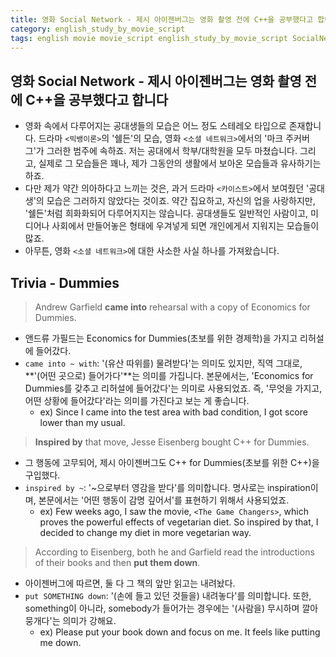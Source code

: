 ```yaml
---
title: 영화 Social Network - 제시 아이젠버그는 영화 촬영 전에 C++을 공부했다고 합니다.
category: english_study_by_movie_script
tags: english movie movie_script english_study_by_movie_script SocialNetwork
---
```


## 영화 Social Network - 제시 아이젠버그는 영화 촬영 전에 C++을 공부했다고 합니다

- 영화 속에서 다루어지는 공대생들의 모습은 어느 정도 스테레오 타입으로 존재합니다. 드라마 `<빅뱅이론>`의 '쉘든'의 모습, 영화 `<소셜 네트워크>`에서의 '마크 주커버그'가 그러한 범주에 속하죠. 저는 공대에서 학부/대학원을 모두 마쳤습니다. 그리고, 실제로 그 모습들은 꽤나, 제가 그동안의 생활에서 보아온 모습들과 유사하기는 하죠.
- 다만 제가 약간 의아하다고 느끼는 것은, 과거 드라마 `<카이스트>`에서 보여줬던 '공대생'의 모습은 그러하지 않았다는 것이죠. 약간 집요하고, 자신의 업을 사랑하지만, '쉘든'처럼 희화화되어 다루어지지는 않습니다. 공대생들도 일반적인 사람이고, 미디어나 사회에서 만들어놓은 형태에 우겨넣게 되면 개인에게서 지워지는 모습들이 많죠. 
- 아무튼, 영화 `<소셜 네트워크>`에 대한 사소한 사실 하나를 가져왔습니다. 

## Trivia - Dummies

> Andrew Garfield **came into** rehearsal with a copy of Economics for Dummies. 

- 앤드류 가필드는 Economics for Dummies(초보를 위한 경제학)을 가지고 리허설에 들어갔다.
- `came into ~ with`: '(유산 따위를) 물려받다'는 의미도 있지만, 직역 그대로, **'(어떤 곳으로) 들어가다'**는 의미를 가집니다. 본문에서는, 'Economics for Dummies를 갖추고 리허설에 들어갔다'는 의미로 사용되었죠. 즉, '무엇을 가지고, 어떤 상황에 들어갔다'라는 의미를 가진다고 보는 게 좋습니다.
  - ex) Since I came into the test area with bad condition, I got score lower than my usual.

> **Inspired by** that move, Jesse Eisenberg bought C++ for Dummies. 

- 그 행동에 고무되어, 제시 아이젠버그도 C++ for Dummies(초보를 위한 C++)을 구입했다.
- `inspired by ~`: '~으로부터 영감을 받다'를 의미합니다. 명사로는 inspiration이며, 본문에서는 '어떤 행동이 감명 깊어서'를 표현하기 위해서 사용되었죠.
  - ex) Few weeks ago, I saw the movie, `<The Game Changers>`, which proves the powerful effects of vegetarian diet. So inspired by that, I decided to change my diet in more vegetarian way. 

> According to Eisenberg, both he and Garfield read the introductions of their books and then **put them down**.

- 아이젠버그에 따르면, 둘 다 그 책의 앞만 읽고는 내려놨다.
- `put SOMETHING down`: '(손에 들고 있던 것들을) 내려놓다'를 의미합니다. 또한, something이 아니라, somebody가 들어가는 경우에는 '(사람을) 무시하며 깔아뭉개다'는 의미가 강해요. 
  - ex) Please put your book down and focus on me. It feels like putting me down.
